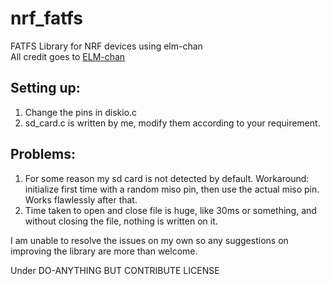 # nrf_fatfs
FATFS Library for NRF devices using elm-chan<br>
All credit goes to [ELM-chan](http://elm-chan.org/fsw/ff/00index_e.html)

## Setting up:
1. Change the pins in diskio.c<br>
2. sd_card.c is written by me, modify them according to your requirement.

## Problems:
1. For some reason my sd card is not detected by default. Workaround: initialize first time with a random miso pin, then use the actual miso pin. Works flawlessly after that.
2. Time taken to open and close file is huge, like 30ms or something, and without closing the file, nothing is written on it.

I am unable to resolve the issues on my own so any suggestions on improving the library are more than welcome.

Under DO-ANYTHING BUT CONTRIBUTE LICENSE

